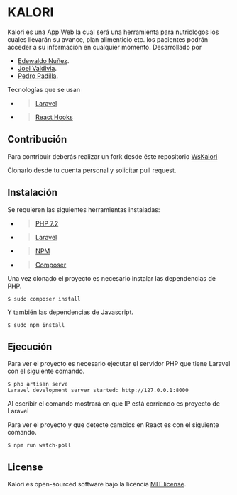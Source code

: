 # KALORI

Kalori es una App Web la cual será una herramienta para nutriologos los cuales llevarán su avance, plan alimenticio etc. los pacientes podrán acceder a su información en cualquier momento. Desarrollado por

- [Edewaldo Nuñez](https://github.com/edexel).
- [Joel Valdivia](https://twitter.com/juelvaldivia).
- [Pedro Padilla](https://github.com/Peter29c).

Tecnologías que se usan

- > [Laravel](https://laravel.com/)
- > [React Hooks](https://es.reactjs.org/docs/hooks-intro.html)

## Contribución

Para contribuir deberás realizar un fork desde éste repositorio [WsKalori](https://github.com/edexel/wsKlori)

Clonarlo desde tu cuenta personal y solicitar pull request.

## Instalación

Se requieren las siguientes herramientas instaladas:

- > [PHP 7.2](https://www.php.net/releases/7_2_0.php)
- > [Laravel](https://laravel.com/docs/7.x/releases)
- > [NPM](https://www.npmjs.com/)
- > [Composer](https://getcomposer.org/)

Una vez clonado el proyecto es necesario instalar las dependencias de PHP.


    $ sudo composer install

Y también las dependencias de Javascript.

    $ sudo npm install


## Ejecución

Para ver el proyecto es necesario ejecutar el servidor PHP que tiene Laravel con el siguiente comando.


    $ php artisan serve
    Laravel development server started: http://127.0.0.1:8000

Al escribir el comando mostrará en que IP está corriendo es proyecto de Laravel

Para ver el proyecto y que detecte cambios en React es con el siguiente comando.

    $ npm run watch-poll


## License

Kalori es open-sourced software bajo la licencia [MIT license](https://opensource.org/licenses/MIT).
